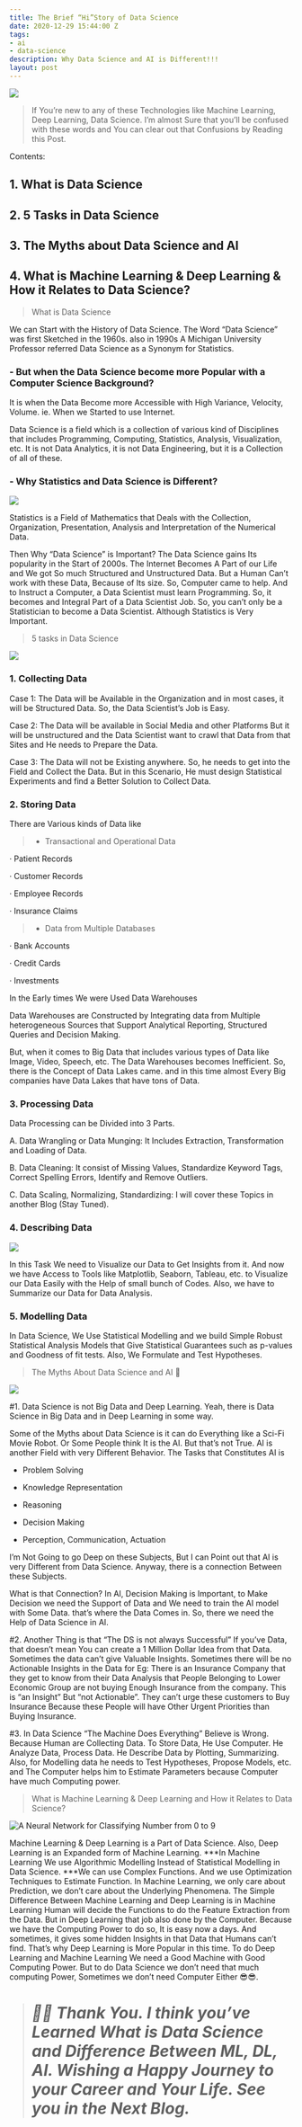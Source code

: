 ```yaml
---
title: The Brief “Hi”Story of Data Science
date: 2020-12-29 15:44:00 Z
tags:
- ai
- data-science
description: Why Data Science and AI is Different!!!
layout: post
---
```


![](https://cdn-images-1.medium.com/max/2000/1\*ubde-Fkr9MeohJo0EuqQNQ.gif)

> If You’re new to any of these Technologies like Machine Learning, Deep Learning, Data Science. I’m almost Sure that you’ll be confused with these words and You can clear out that Confusions by Reading this Post.

Contents:

## 1. What is Data Science

## 2. 5 Tasks in Data Science

## 3. The Myths about Data Science and AI

## 4. What is Machine Learning & Deep Learning & How it Relates to Data Science?

> What is Data Science

We can Start with the History of Data Science. The Word “Data Science” was first Sketched in the 1960s. also in 1990s A Michigan University Professor referred Data Science as a Synonym for Statistics.

### - But when the Data Science become more Popular with a Computer Science Background?

It is when the Data Become more Accessible with High Variance, Velocity, Volume. ie. When we Started to use Internet.

Data Science is a field which is a collection of various kind of Disciplines that includes Programming, Computing, Statistics, Analysis, Visualization, etc. It is not Data Analytics, it is not Data Engineering, but it is a Collection of all of these.

### - Why Statistics and Data Science is Different?

![](https://cdn-images-1.medium.com/max/6668/1\*jzzsouAtjDHmmerXMAVCvg.jpeg)

Statistics is a Field of Mathematics that Deals with the Collection, Organization, Presentation, Analysis and Interpretation of the Numerical Data.

Then Why “Data Science” is Important? The Data Science gains Its popularity in the Start of 2000s. The Internet Becomes A Part of our Life and We got So much Structured and Unstructured Data. But a Human Can’t work with these Data, Because of Its size. So, Computer came to help. And to Instruct a Computer, a Data Scientist must learn Programming. So, it becomes and Integral Part of a Data Scientist Job. So, you can’t only be a Statistician to become a Data Scientist. Although Statistics is Very Important.

> 5 tasks in Data Science

![](https://cdn-images-1.medium.com/max/2000/1\*Qrw8Ajx5IA9GVy2pyqk_Pg.png)

### 1. Collecting Data

Case 1: The Data will be Available in the Organization and in most cases, it will be Structured Data. So, the Data Scientist’s Job is Easy.

Case 2: The Data will be available in Social Media and other Platforms But it will be unstructured and the Data Scientist want to crawl that Data from that Sites and He needs to Prepare the Data.

Case 3: The Data will not be Existing anywhere. So, he needs to get into the Field and Collect the Data. But in this Scenario, He must design Statistical Experiments and find a Better Solution to Collect Data.

### 2. Storing Data

There are Various kinds of Data like

> * Transactional and Operational Data

· Patient Records

· Customer Records

· Employee Records

· Insurance Claims

> * Data from Multiple Databases

· Bank Accounts

· Credit Cards

· Investments

In the Early times We were Used Data Warehouses

Data Warehouses are Constructed by Integrating data from Multiple heterogeneous Sources that Support Analytical Reporting, Structured Queries and Decision Making.

But, when it comes to Big Data that includes various types of Data like Image, Video, Speech, etc. The Data Warehouses becomes Inefficient. So, there is the Concept of Data Lakes came. and in this time almost Every Big companies have Data Lakes that have tons of Data.

### 3. Processing Data

Data Processing can be Divided into 3 Parts.

A. Data Wrangling or Data Munging: It Includes Extraction, Transformation and Loading of Data.

B. Data Cleaning: It consist of Missing Values, Standardize Keyword Tags, Correct Spelling Errors, Identify and Remove Outliers.

C. Data Scaling, Normalizing, Standardizing: I will cover these Topics in another Blog (Stay Tuned).

### 4. Describing Data

![](https://cdn-images-1.medium.com/max/2000/1\*ei_Ce5ZqUHkhF9N1oku3Hg.gif)

In this Task We need to Visualize our Data to Get Insights from it. And now we have Access to Tools like Matplotlib, Seaborn, Tableau, etc. to Visualize our Data Easily with the Help of small bunch of Codes. Also, we have to Summarize our Data for Data Analysis.

### 5. Modelling Data

In Data Science, We Use Statistical Modelling and we build Simple Robust Statistical Analysis Models that Give Statistical Guarantees such as p-values and Goodness of fit tests. Also, We Formulate and Test Hypotheses.

> The Myths About Data Science and AI 🤖

![](https://cdn-images-1.medium.com/max/2000/1\*SeirZJ3sAZP0FtR6Ws5BGA.gif)

\#1. Data Science is not Big Data and Deep Learning. Yeah, there is Data Science in Big Data and in Deep Learning in some way.

Some of the Myths about Data Science is it can do Everything like a Sci-Fi Movie Robot. Or Some People think It is the AI. But that’s not True. AI is another Field with very Different Behavior. The Tasks that Constitutes AI is

* Problem Solving

* Knowledge Representation

* Reasoning

* Decision Making

* Perception, Communication, Actuation

I’m Not Going to go Deep on these Subjects, But I can Point out that AI is very Different from Data Science. Anyway, there is a connection Between these Subjects.

What is that Connection? In AI, Decision Making is Important, to Make Decision we need the Support of Data and We need to train the AI model with Some Data. that’s where the Data Comes in. So, there we need the Help of Data Science in AI.

\#2. Another Thing is that “The DS is not always Successful” If you’ve Data, that doesn’t mean You can create a 1 Million Dollar Idea from that Data. Sometimes the data can’t give Valuable Insights. Sometimes there will be no Actionable Insights in the Data for Eg: There is an Insurance Company that they get to know from their Data Analysis that People Belonging to Lower Economic Group are not buying Enough Insurance from the company. This is “an Insight” But “not Actionable”. They can’t urge these customers to Buy Insurance Because these People will have Other Urgent Priorities than Buying Insurance.

\#3. In Data Science “The Machine Does Everything” Believe is Wrong. Because Human are Collecting Data. To Store Data, He Use Computer. He Analyze Data, Process Data. He Describe Data by Plotting, Summarizing. Also, for Modelling data he needs to Test Hypotheses, Propose Models, etc. and The Computer helps him to Estimate Parameters because Computer have much Computing power.

> What is Machine Learning & Deep Learning and How it Relates to Data Science?

![A Neural Network for Classifying Number from 0 to 9](https://cdn-images-1.medium.com/max/2000/1\*8aVsFd0GSVaDXTXVyojc6Q.gif)

Machine Learning & Deep Learning is a Part of Data Science. Also, Deep Learning is an Expanded form of Machine Learning. \*\*\*In Machine Learning We use Algorithmic Modelling Instead of Statistical Modelling in Data Science. \*\*\*We can use Complex Functions. And we use Optimization Techniques to Estimate Function. In Machine Learning, we only care about Prediction, we don’t care about the Underlying Phenomena. The Simple Difference Between Machine Learning and Deep Learning is in Machine Learning Human will decide the Functions to do the Feature Extraction from the Data. But in Deep Learning that job also done by the Computer. Because we have the Computing Power to do so, It is easy now a days. And sometimes, it gives some hidden Insights in that Data that Humans can’t find. That’s why Deep Learning is More Popular in this time. To do Deep Learning and Machine Learning We need a Good Machine with Good Computing Power. But to do Data Science we don’t need that much computing Power, Sometimes we don’t need Computer Either 😎😎.

> # ***💛🧡 Thank You. I think you’ve Learned What is Data Science and Difference Between ML, DL, AI. Wishing a Happy Journey to your Career and Your Life. See you in the Next Blog.***